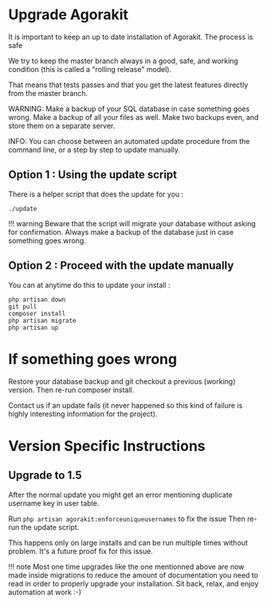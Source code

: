 # Upgrade Agorakit
It is important to keep an up to date installation of Agorakit. The process is safe

We try to keep the master branch always in a good, safe, and working condition (this is called a "rolling release" model).

That means that tests passes and that you get the latest features directly from the master branch.

WARNING: Make a backup of your SQL database in case something goes wrong. Make a backup of all your files as well. Make two backups even, and store them on a separate server.


INFO: You can choose between an automated update procedure from the command line, or a step by step to update manually.

## Option 1 : Using the update script
There is a helper script that does the update for you :

```
./update
```

!!! warning
    Beware that the script will migrate your database without asking for confirmation. Always make a backup of the database just in case something goes wrong.


## Option 2 : Proceed with the update manually
You can at anytime do this to update your install :

```
php artisan down
git pull
composer install
php artisan migrate
php artisan up
```


# If something goes wrong
Restore your database backup and git checkout a previous (working) version. Then re-run composer install.

Contact us if an update fails (it never happened so this kind of failure is highly interesting information for the project).

# Version Specific Instructions
## Upgrade to 1.5
After the normal update you might get an error mentioning duplicate username key in user table.

Run `php artisan agorakit:enforceuniqueusernames` to fix the issue
Then re-run the update script.

This happens only on large installs and can be run multiple times without problem. It's a future proof fix for this issue.

!!! note
    Most one time upgrades like the one mentionned above are now made inside migrations to reduce the amount of documentation you need to read in order to properly upgrade your installation. Sit back, relax, and enjoy automation at work :-)
